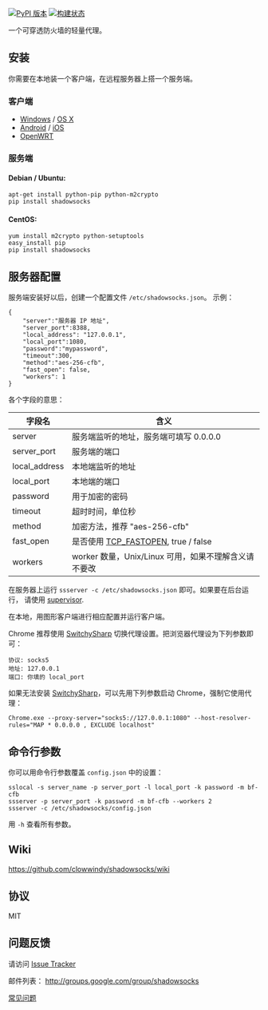 [![PyPI 版本]][PyPI] [![构建状态]][Travis CI] 

一个可穿透防火墙的轻量代理。

安装
----

你需要在本地装一个客户端，在远程服务器上搭一个服务端。

### 客户端

* [Windows] / [OS X]
* [Android] / [iOS]
* [OpenWRT]

### 服务端

#### Debian / Ubuntu:

    apt-get install python-pip python-m2crypto
    pip install shadowsocks

#### CentOS:

    yum install m2crypto python-setuptools
    easy_install pip
    pip install shadowsocks

服务器配置
---------

服务端安装好以后，创建一个配置文件 `/etc/shadowsocks.json`。
示例：

    {
        "server":"服务器 IP 地址",
        "server_port":8388,
        "local_address": "127.0.0.1",
        "local_port":1080,
        "password":"mypassword",
        "timeout":300,
        "method":"aes-256-cfb",
        "fast_open": false,
        "workers": 1
    }

各个字段的意思：

| 字段名         | 含义                                            |
| ------------- | ----------------------------------------------- |
| server        | 服务端监听的地址，服务端可填写 0.0.0.0             |
| server_port   | 服务端的端口                                     |
| local_address | 本地端监听的地址                                  |
| local_port    | 本地端的端口                                     |
| password      | 用于加密的密码                                    |
| timeout       | 超时时间，单位秒                                  |
| method        | 加密方法，推荐 "aes-256-cfb"                      |
| fast_open     | 是否使用 [TCP_FASTOPEN], true / false            |
| workers       | worker 数量，Unix/Linux 可用，如果不理解含义请不要改 |

在服务器上运行 `ssserver -c /etc/shadowsocks.json` 即可。如果要在后台运行，
请使用 [supervisor].

在本地，用图形客户端进行相应配置并运行客户端。

Chrome 推荐使用 [SwitchySharp] 切换代理设置。把浏览器代理设为下列参数即可：

    协议: socks5
    地址: 127.0.0.1
    端口: 你填的 local_port

如果无法安装 [SwitchySharp]，可以先用下列参数启动 Chrome，强制它使用代理：

    Chrome.exe --proxy-server="socks5://127.0.0.1:1080" --host-resolver-rules="MAP * 0.0.0.0 , EXCLUDE localhost"

命令行参数
---------

你可以用命令行参数覆盖 `config.json` 中的设置：

    sslocal -s server_name -p server_port -l local_port -k password -m bf-cfb
    ssserver -p server_port -k password -m bf-cfb --workers 2
    ssserver -c /etc/shadowsocks/config.json

用 `-h` 查看所有参数。

Wiki
----

https://github.com/clowwindy/shadowsocks/wiki

协议
----
MIT

问题反馈
--------
请访问 [Issue Tracker]

邮件列表： http://groups.google.com/group/shadowsocks

[常见问题]


[Windows]:        https://github.com/clowwindy/shadowsocks/wiki/Ports-and-Clients#windows
[OS X]:           https://github.com/clowwindy/shadowsocks/wiki/Ports-and-Clients#os-x
[Android]:        https://github.com/clowwindy/shadowsocks/wiki/Ports-and-Clients#android
[iOS]:            https://github.com/clowwindy/shadowsocks/wiki/Ports-and-Clients#ios
[OpenWRT]:        https://github.com/clowwindy/shadowsocks/wiki/Ports-and-Clients#openwrt
[构建状态]:        https://img.shields.io/travis/clowwindy/shadowsocks/master.svg?style=flat
[图形界面版本]:    https://github.com/clowwindy/shadowsocks/wiki/Ports-and-Clients
[Issue Tracker]:  https://github.com/clowwindy/shadowsocks/issues?state=open
[PyPI]:           https://pypi.python.org/pypi/shadowsocks
[PyPI 版本]:       https://img.shields.io/pypi/v/shadowsocks.svg?style=flat
[Supervisor]:     https://github.com/clowwindy/shadowsocks/wiki/%E7%94%A8-Supervisor-%E8%BF%90%E8%A1%8C-Shadowsocks
[TCP_FASTOPEN]:   https://github.com/clowwindy/shadowsocks/wiki/TCP-Fast-Open
[Travis CI]:      https://travis-ci.org/clowwindy/shadowsocks
[常见问题]:        https://github.com/clowwindy/shadowsocks/wiki/Troubleshooting
[SwitchySharp]:    https://chrome.google.com/webstore/detail/proxy-switchysharp/dpplabbmogkhghncfbfdeeokoefdjegm